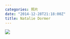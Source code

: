 ```yaml
---
categories: 照片
date: "2014-12-28T21:18:00Z"
title: Natalie Dormer
---
```

<img src="/images/flowers/Natalie-Dormer.jpg" />










